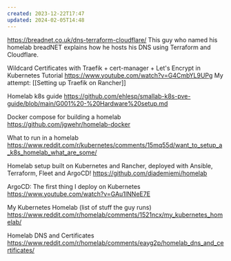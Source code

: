 ```yaml
---
created: 2023-12-22T17:47
updated: 2024-02-05T14:48
---
```

https://breadnet.co.uk/dns-terraform-cloudflare/
This guy who named his homelab breadNET explains how he hosts his DNS using Terraform and Cloudflare.

Wildcard Certificates with Traefik + cert-manager + Let's Encrypt in Kubernetes Tutorial
https://www.youtube.com/watch?v=G4CmbYL9UPg
My attempt: [[Setting up Traefik on Rancher]]

Homelab k8s guide
https://github.com/ehlesp/smallab-k8s-pve-guide/blob/main/G001%20-%20Hardware%20setup.md

Docker compose for building a homelab
https://github.com/jgwehr/homelab-docker

What to run in a homelab
https://www.reddit.com/r/kubernetes/comments/15mq55d/want_to_setup_a_k8s_homelab_what_are_some/

Homelab setup built on Kubernetes and Rancher, deployed with Ansible, Terraform, Fleet and ArgoCD!
https://github.com/diademiemi/homelab

ArgoCD: The first thing I deploy on Kubernetes
https://www.youtube.com/watch?v=GAu1INNeE7E

My Kubernetes Homelab (list of stuff the guy runs)
https://www.reddit.com/r/homelab/comments/1521ncx/my_kubernetes_homelab/

Homelab DNS and Certificates
https://www.reddit.com/r/homelab/comments/eayg2p/homelab_dns_and_certificates/
